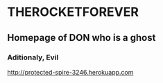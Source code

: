 # THEROCKETFOREVER  
## Homepage of DON who is a ghost  
### Aditionaly, Evil  

http://protected-spire-3246.herokuapp.com
